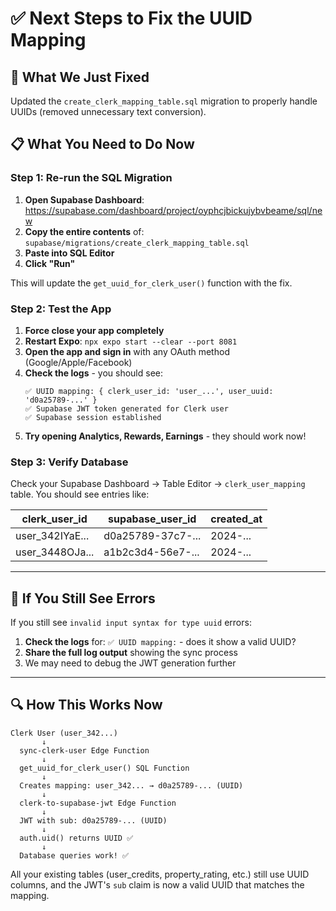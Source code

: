 # ✅ Next Steps to Fix the UUID Mapping

## 🎯 What We Just Fixed

Updated the `create_clerk_mapping_table.sql` migration to properly handle UUIDs (removed unnecessary text conversion).

## 📋 What You Need to Do Now

### Step 1: Re-run the SQL Migration

1. **Open Supabase Dashboard**: https://supabase.com/dashboard/project/oyphcjbickujybvbeame/sql/new
2. **Copy the entire contents** of: `supabase/migrations/create_clerk_mapping_table.sql`
3. **Paste into SQL Editor**
4. **Click "Run"**

This will update the `get_uuid_for_clerk_user()` function with the fix.

### Step 2: Test the App

1. **Force close your app completely**
2. **Restart Expo**: `npx expo start --clear --port 8081`
3. **Open the app and sign in** with any OAuth method (Google/Apple/Facebook)
4. **Check the logs** - you should see:
   ```
   ✅ UUID mapping: { clerk_user_id: 'user_...', user_uuid: 'd0a25789-...' }
   ✅ Supabase JWT token generated for Clerk user
   ✅ Supabase session established
   ```
5. **Try opening Analytics, Rewards, Earnings** - they should work now!

### Step 3: Verify Database

Check your Supabase Dashboard → Table Editor → `clerk_user_mapping` table.
You should see entries like:

| clerk_user_id | supabase_user_id | created_at |
|---------------|------------------|------------|
| user_342IYaE... | d0a25789-37c7-... | 2024-... |
| user_3448OJa... | a1b2c3d4-56e7-... | 2024-... |

---

## 🐛 If You Still See Errors

If you still see `invalid input syntax for type uuid` errors:

1. **Check the logs** for: `✅ UUID mapping:` - does it show a valid UUID?
2. **Share the full log output** showing the sync process
3. We may need to debug the JWT generation further

---

## 🔍 How This Works Now

```
Clerk User (user_342...)
       ↓
  sync-clerk-user Edge Function
       ↓
  get_uuid_for_clerk_user() SQL Function
       ↓
  Creates mapping: user_342... → d0a25789-... (UUID)
       ↓
  clerk-to-supabase-jwt Edge Function
       ↓
  JWT with sub: d0a25789-... (UUID)
       ↓
  auth.uid() returns UUID ✅
       ↓
  Database queries work! ✅
```

All your existing tables (user_credits, property_rating, etc.) still use UUID columns, and the JWT's `sub` claim is now a valid UUID that matches the mapping.


